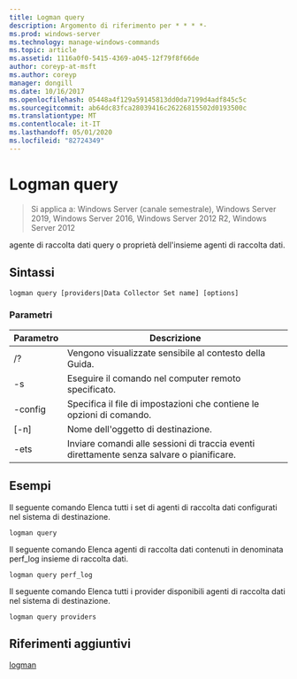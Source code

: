 ```yaml
---
title: Logman query
description: Argomento di riferimento per * * * *-
ms.prod: windows-server
ms.technology: manage-windows-commands
ms.topic: article
ms.assetid: 1116a0f0-5415-4369-a045-12f79f8f66de
author: coreyp-at-msft
ms.author: coreyp
manager: dongill
ms.date: 10/16/2017
ms.openlocfilehash: 05448a4f129a59145813dd0da7199d4adf845c5c
ms.sourcegitcommit: ab64dc83fca28039416c26226815502d0193500c
ms.translationtype: MT
ms.contentlocale: it-IT
ms.lasthandoff: 05/01/2020
ms.locfileid: "82724349"
---
```

# <a name="logman-query"></a>Logman query

> Si applica a: Windows Server (canale semestrale), Windows Server 2019, Windows Server 2016, Windows Server 2012 R2, Windows Server 2012

agente di raccolta dati query o proprietà dell'insieme agenti di raccolta dati.  

## <a name="syntax"></a>Sintassi  
```  
logman query [providers|Data Collector Set name] [options]  
```  
### <a name="parameters"></a>Parametri  

|     Parametro      |                                 Descrizione                                  |
|--------------------|------------------------------------------------------------------------------|
|         /?         |                       Vengono visualizzate sensibile al contesto della Guida.                       |
| -s<computer name> |            Eseguire il comando nel computer remoto specificato.             |
|  -config <value>   |           Specifica il file di impostazioni che contiene le opzioni di comando.            |
|    [-n]<name>     |                          Nome dell'oggetto di destinazione.                          |
|        -ets        | Inviare comandi alle sessioni di traccia eventi direttamente senza salvare o pianificare. |

## <a name="examples"></a>Esempi  
Il seguente comando Elenca tutti i set di agenti di raccolta dati configurati nel sistema di destinazione.  
```  
logman query  
```  
Il seguente comando Elenca agenti di raccolta dati contenuti in denominata perf_log insieme di raccolta dati.  
```  
logman query perf_log  
```  
Il seguente comando Elenca tutti i provider disponibili agenti di raccolta dati nel sistema di destinazione.  
```  
logman query providers  
```  
## <a name="additional-references"></a>Riferimenti aggiuntivi  
[logman](logman.md)  
